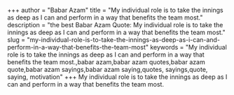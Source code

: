 +++
author = "Babar Azam"
title = "My individual role is to take the innings as deep as I can and perform in a way that benefits the team most."
description = "the best Babar Azam Quote: My individual role is to take the innings as deep as I can and perform in a way that benefits the team most."
slug = "my-individual-role-is-to-take-the-innings-as-deep-as-i-can-and-perform-in-a-way-that-benefits-the-team-most"
keywords = "My individual role is to take the innings as deep as I can and perform in a way that benefits the team most.,babar azam,babar azam quotes,babar azam quote,babar azam sayings,babar azam saying,quotes, sayings,quote, saying, motivation"
+++
My individual role is to take the innings as deep as I can and perform in a way that benefits the team most.
